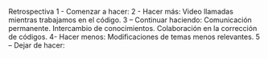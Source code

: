 Retrospectiva
1 - Comenzar a hacer:
2 - Hacer más: 
                         Video llamadas mientras trabajamos en el código. 
3 – Continuar haciendo: 
                         Comunicación permanente.
                         Intercambio de conocimientos.
                         Colaboración en la corrección de códigos.
4- Hacer menos:
                         Modificaciones de temas menos relevantes.
5 – Dejar de hacer:
